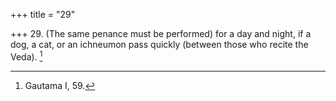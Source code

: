 +++
title = "29"

+++
29. (The same penance must be performed) for a day and night, if a dog, a cat, or an ichneumon pass quickly (between those who recite the Veda). [^20] 


[^20]:  Gautama I, 59.
